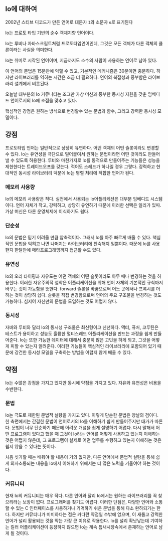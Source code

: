## Io에 대하여

2002년 스티브 디코드가 만든 언어로 대문자 `I`와 소문자 `o`로 표기된다

Io는 프로토 타입 기반의 순수 객체지향 언어이다.

Io는 루비나 자바스크립트처럼 프로토타입언어인데, 그것은 모든 객체가 다른 객체의 클론이라는 사실을 의미한다.

Io는 취미로 시작된 언어이며, 지금까지도 소수의 사람이 사용하는 언어로 남아 있다.

이 언어의 문법은 15분만에 익힐 수 있고, 기본적인 메커니즘은 30분이면 충분하다. 하지만 라이브러리를 익히는 시간은 조금 더 필요하다. 언어의 복잡성과 풍부함은 라이브러리 설계에서 비롯된다.

오늘날 대부분의 Io 커뮤니티는 조그만 가상 머신과 풍부한 동시성 지원을 갖춘 임베디드 언어로서의 Io에 초점을 맞추고 있다.

핵심적인 강점은 원하는 방식으로 변경할수 있는 문법과 함수, 그리고 강력한 동시성 모델이다.



## 강점

프로토타입 언어는 일반적으로 상당히 유연하다. 어떤 객체의 어떤 슬롯이라도 변경할 수 있다. Io는 유연셩을 극단으로 밀어붙여서 원하는 문법이라면 어떤 것이라도 만들어낼 수 있도록 허용한다. 루비와 마찬가지로 Io를 동적으로 만들어주는 기능들은 성능을 제한한다는 트레이드오프를 갖는다. 적어도 스레드가 하나일 경우 그렇다. 강력하고 현대적인 동시성 라이브러리 덕분에 Io는 병렬 처리에 적합한 언어가 된다.

### 메모리 사용량

Io의 메모리 사용량은 적다. 실전에서 사용되는 Io어플리케션은 대부분 임베디드 시스템이다. 언어 자체가 작고, 강력하고, 상당히 유연하기 때문에 이러한 선택은 일리가 있따. 가상 머신은 다른 운영체제에 이식하기도 쉽다.



### 단순성

Io의 문법은 믿기 어려울 만큼 압축적이다. 그래서 Io를 아주 빠르게 배울 수 있다. 핵심적인 문법을 익히고 나면 나머지는 라이브러리에 친숙해지 일뿐이다. 때문에 Io를 사용한지 한달만에 메타프로그래밍까지 접근할 수도 있다.



### 유연성

Io의 오리 타이핑과 자유도는 어떤 객체의 어떤 슬롯이라도 아무 때나 변경하는 것을 허용한다. 이러한 자유주의적 철학은 어플리케이션을 위해 언어 자체의 기본적인 규칙마저 바꾸는 것이 가능함을 뜻한다. forward 슬롯을 바꿈으로써 어느 곳에서나 프록시를 더하는 것이 상당히 쉽다. 슬롯을 직접 변경함으로써 언어의 주요 구조물을 변경하는 것도 가능하다. 심지어 자신만의 문법을 도입하는 것도 어렵지 않다.



### 동시성

자바와 루비와 달리 Io의 동시성 구조물은 최신형이고 신선하다. 액터, 퓨처, 코루틴은 테스트가 용이하고 성능도 훌륭한 멀티스레드 어플리케이션을 만드는 과정을 쉽게 만들어준다. Io는 또한 가능한 데이터에 대해서 충분히 많은 고민을 하게 되고, 그것을 어떻게 피할 수 있는지 알려준다. 이러한 기능들이 핵심적인 라이브러리에 포함되어 있기 때문에 강건한 동시성 모델을 구축하는 방법을 어렵지 않게 배울 수 있다.



## 약점

Io는 수많은 강점을 가지고 있지만 동시에 약점을 가지고 있다. 자유와 유연성은 비용을 수반한다.



### 문법

Io는 극도로 제한된 문법적 설탕을 가지고 있다. 이렇게 단순한 문법은 양날의 검이다. 한 측면에서는 간결한 문법이 언어로서의 Io를 이해하기 쉽게 만들어주지만 대가가 따른다. 문법이 너무 단순하기 때문에 어려운 개념을 쉽게 설명하기 어렵다. 다시 말해서 어떤 프로그램이 있다고 했을 때 그것이 Io라는 언어를 어떻게 사용하고 있는지 이해하는 것은 어렵지 않은데, 그 프로그램이 실제로 어떤 업무를 수행하고 있는지 이해하는 것은 쉽지 않을 수 있다는 뜻이다.

처음 싲가할 때는 배워야 할 내용이 거의 없지만, 다른 언어에서 문법적 설탕을 통해 쉽게 의사소통되는 내용을 Io에서 이해하기 위해서는 더 많은 노력을 기울여야 하는 것이다.



### 커뮤니티

현재 Io의 커뮤니티는 매우 작다. 다른 언어와 달리 Io에서는 원하는 라이브러리를 꼭 찾으리라는 보장이 없다. 프로그래머를 찾기도 어렵다. 이러한 단점은, 다양한 언어와 소통할 수 있는 C 인터페이스를 사용하거나 기억하기 쉬운 문법을 통해 다소 완하되기는 한다. 하지만 커뮤티니가 미미하다는 점은 커다란 약점일 수밖에 없으며, 이 새롭고 강력한 언어가 널리 활용되는 것을 막는 가장 큰 이유로 작용한다. Io를 널리 확낫낳는데 기여하는 킬러 어플리케이션이 등장하지 않으면 Io는 계속 틈새시장속에서 존재하는 언어로 남게 될 것이다.



